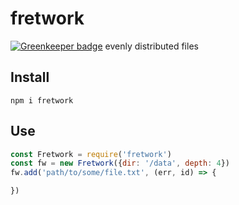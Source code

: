 # fretwork

[![Greenkeeper badge](https://badges.greenkeeper.io/emkay/fretwork.svg)](https://greenkeeper.io/)
evenly distributed files

## Install

`npm i fretwork`

## Use

```javascript
const Fretwork = require('fretwork')
const fw = new Fretwork({dir: '/data', depth: 4})
fw.add('path/to/some/file.txt', (err, id) => {

})
```


